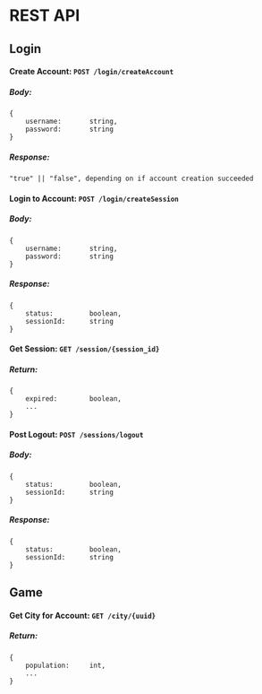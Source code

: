 # REST API

## Login

#### Create Account: `POST /login/createAccount`
##### Body:
```
{
    username:       string,
    password:       string
}
```

##### Response:
```
"true" || "false", depending on if account creation succeeded
```

#### Login to Account: `POST /login/createSession`
##### Body:
```
{
    username:       string,
    password:       string
}
```

##### Response:
```
{
    status:         boolean,
    sessionId:      string
}
```

#### Get Session: `GET /session/{session_id}`
##### Return:
```
{
    expired:        boolean,
    ...
}
```

#### Post Logout: `POST /sessions/logout`
##### Body:
```
{
    status:         boolean,
    sessionId:      string
}
```

##### Response:
```
{
    status:         boolean,
    sessionId:      string
}
```


## Game

#### Get City for Account: `GET /city/{uuid}`
##### Return:
```
{
    population:     int,
    ...
}
```
